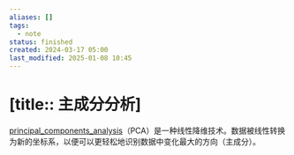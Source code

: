 ```yaml
---
aliases: []
tags:
  - note
status: finished
created: 2024-03-17 05:00
last_modified: 2025-01-08 10:45
---
```


# [title:: 主成分分析]

[principal_components_analysis](principal_components_analysis.md)（PCA）是一种线性降维技术。数据被线性转换为新的坐标系，以便可以更轻松地识别数据中变化最大的方向（主成分）。
